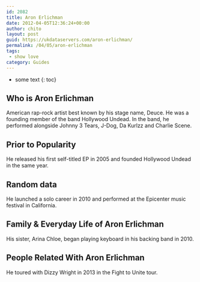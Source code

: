 ```yaml
---
id: 2082
title: Aron Erlichman
date: 2012-04-05T12:36:24+00:00
author: chito
layout: post
guid: https://ukdataservers.com/aron-erlichman/
permalink: /04/05/aron-erlichman
tags:
 - show love
category: Guides
---
```


* some text
{: toc}


## Who is  Aron Erlichman
                  
                  
                  
American rap-rock artist best known by his stage name, Deuce. He was a founding member of the band Hollywood Undead. In the band, he performed alongside Johnny 3 Tears, J-Dog, Da Kurlzz and Charlie Scene.
                  
                
                
                
## Prior to Popularity 
                  
                  
                  
He released his first self-titled EP in 2005 and founded Hollywood Undead in the same year.
                  
                
                
                
## Random data 
                  
                  
                  
He launched a solo career in 2010 and performed at the Epicenter music festival in California.
                  
                
                
                
## Family & Everyday Life of Aron Erlichman
                  
                  
                  
His sister, Arina Chloe, began playing keyboard in his backing band in 2010.
                  
                
                
                
## People Related With  Aron Erlichman
                  
                  
                  
He toured with Dizzy Wright in 2013 in the Fight to Unite tour.
                  
                
              
            
          
          
          
    
    
  
